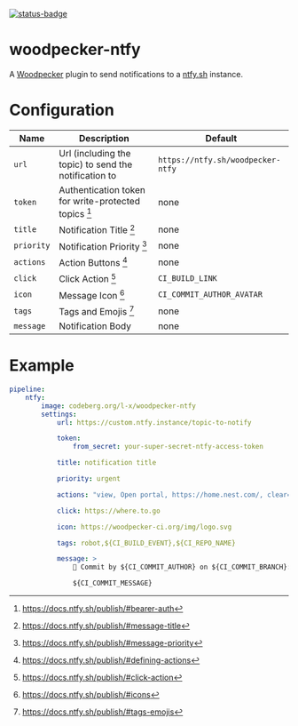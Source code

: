 [![status-badge](https://ci.codeberg.org/api/badges/l-x/woodpecker-ntfy/status.svg)](https://ci.codeberg.org/l-x/woodpecker-ntfy)

# woodpecker-ntfy

A [Woodpecker] plugin to send notifications to a [ntfy.sh] instance.

# Configuration

| Name       | Description                                                    | Default                           |
| ---------- | -------------------------------------------------------------- | --------------------------------- |
| `url`      | Url (including the topic) to send the notification to          | `https://ntfy.sh/woodpecker-ntfy` |
| `token`    | Authentication token for write-protected topics [^bearer-auth] | none                              |
| `title`    | Notification Title [^message-title]                            | none                              |
| `priority` | Notification Priority [^message-priority]                      | none                              |
| `actions`  | Action Buttons [^defining-actions]                             | none                              |
| `click`    | Click Action [^click-action]                                   | `CI_BUILD_LINK`                   |
| `icon`     | Message Icon [^icons]                                          | `CI_COMMIT_AUTHOR_AVATAR`         |
| `tags`     | Tags and Emojis [^tags-emojis]                                 | none                              |
| `message`  | Notification Body                                              | none                              |

# Example

```yaml
pipeline:
    ntfy:
        image: codeberg.org/l-x/woodpecker-ntfy
        settings:
            url: https://custom.ntfy.instance/topic-to-notify

            token:
                from_secret: your-super-secret-ntfy-access-token

            title: notification title

            priority: urgent

            actions: "view, Open portal, https://home.nest.com/, clear=true; http, Turn down, https://api.nest.com/, body='{\"temperature\": 65}'"

            click: https://where.to.go

            icon: https://woodpecker-ci.org/img/logo.svg

            tags: robot,${CI_BUILD_EVENT},${CI_REPO_NAME}

            message: >
                📝 Commit by ${CI_COMMIT_AUTHOR} on ${CI_COMMIT_BRANCH}:

                ${CI_COMMIT_MESSAGE}
```

[Woodpecker]: https://woodpecker-ci.org/
[ntfy.sh]: http://ntfy.sh/

[^bearer-auth]: https://docs.ntfy.sh/publish/#bearer-auth
[^message-title]: https://docs.ntfy.sh/publish/#message-title
[^message-priority]: https://docs.ntfy.sh/publish/#message-priority
[^defining-actions]: https://docs.ntfy.sh/publish/#defining-actions
[^click-action]: https://docs.ntfy.sh/publish/#click-action
[^icons]: https://docs.ntfy.sh/publish/#icons
[^tags-emojis]: https://docs.ntfy.sh/publish/#tags-emojis

